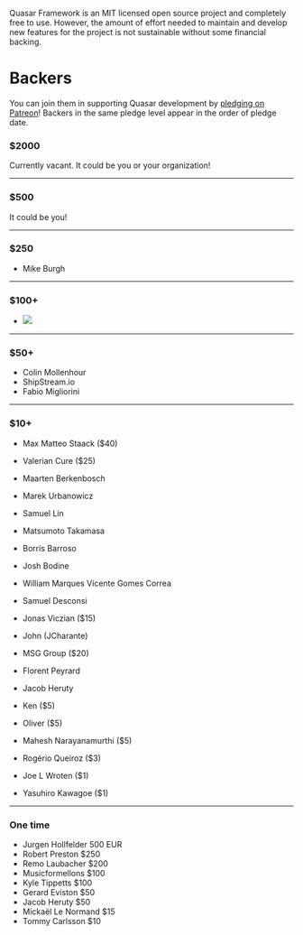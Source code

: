 Quasar Framework is an MIT licensed open source project and completely free to use. However, the amount of effort needed to maintain and develop new features for the project is not sustainable without some financial backing.

# Backers

You can join them in supporting Quasar development by [pledging on Patreon](https://www.patreon.com/quasarframework)! Backers in the same pledge level appear in the order of pledge date.

### $2000

Currently vacant. It could be you or your organization!

---

### $500

It could be you!

---

### $250

- Mike Burgh

---

### $100+

- <a href="http://picktype.com" target="_blank"><img src="https://picktype.com/wp-content/uploads/2017/04/pt-trans-full-256.png"></a>

---

### $50+

- Colin Mollenhour
- ShipStream.io
- Fabio Migliorini

---

### $10+

- Max Matteo Staack ($40)
- Valerian Cure ($25)
- Maarten Berkenbosch
- Marek Urbanowicz
- Samuel Lin
- Matsumoto Takamasa
- Borris Barroso
- Josh Bodine
- William Marques Vicente Gomes Correa
- Samuel Desconsi
- Jonas Viczian ($15)
- John (JCharante)
- MSG Group ($20)
- Florent Peyrard
- Jacob Heruty

- Ken ($5)
- Oliver ($5)
- Mahesh Narayanamurthi ($5)
- Rogério Queiroz ($3)
- Joe L Wroten ($1)
- Yasuhiro Kawagoe ($1)

---

### One time

- Jurgen Hollfelder 500 EUR
- Robert Preston $250
- Remo Laubacher $200
- Musicformellons $100
- Kyle Tippetts $100
- Gerard Eviston $50
- Jacob Heruty $50
- Mickaël Le Normand $15
- Tommy Carlsson $10
